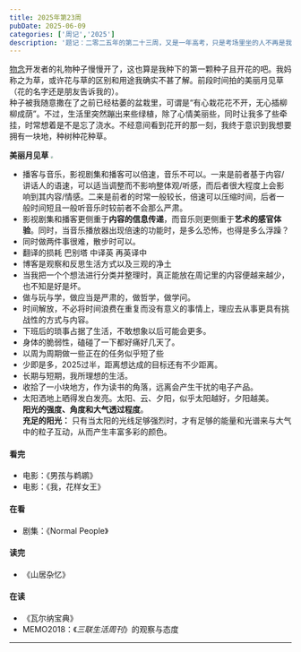 ```yaml
---
title: 2025年第23周
pubDate: 2025-06-09
categories: ['周记','2025']
description: '题记：二零二五年的第二十三周，又是一年高考，只是考场里坐的人不再是我。'
---
```


[物念](https://www.huanxi.pub/)开发者的礼物种子慢慢开了，这也算是我种下的第一颗种子且开花的吧。我妈称之为草，或许花与草的区别和用途我确实不甚了解。前段时间拍的美丽月见草（花的名字还是朋友告诉我的）。  
种子被我随意撒在了之前已经枯萎的盆栽里，可谓是“有心栽花花不开，无心插柳柳成荫”。不过，生活里突然蹦出来些绿植，除了心情美丽些，同时让我多了些牵挂，时常想着是不是忘了浇水。不经意间看到花开的那一刻，我终于意识到我想要拥有一块地，种树种花种草。

**美丽月见草**
<img src="https://12c3bda.webp.li/image-20250609153833877.png" style="zoom:25%;" />


- 播客与音乐，影视剧集和播客可以倍速，音乐不可以。一来是前者基于内容/讲话人的语速，可以适当调整而不影响整体观/听感，而后者很大程度上会影响到其内容/情感。二来是前者的时常一般较长，倍速可以压缩时间，后者一般时间短且一般听音乐时较前者不会那么严肃。  
- 影视剧集和播客更侧重于**内容的信息传递**，而音乐则更侧重于**艺术的感官体验**。同时，当音乐播放器出现倍速的功能时，是多么恐怖，也得是多么浮躁？  
- 同时做两件事很难，散步时可以。  
- 翻译的损耗 巴别塔 中译英 再英译中  
- 博客是观察和反思生活方式以及三观的净土  
- 当我把一个个想法进行分类并整理时，真正能放在周记里的内容便越来越少，也不知是好是坏。  
- 做与玩与学，做应当是严肃的，做哲学，做学问。  
- 时间解放，不必将时间浪费在重复而没有意义的事情上，理应去从事更具有挑战性的方式与内容。  
- 下班后的琐事占据了生活，不敢想象以后可能会更多。  
- 身体的脆弱性，磕碰了一下都好痛好几天了。  
- 以周为周期做一些正在的任务似乎短了些  
- 少即是多，2025过半，距离想达成的目标还有不少距离。  
- 长期与短期，我所理想的生活。  
- 收拾了一小块地方，作为读书的角落，远离会产生干扰的电子产品。  
- 太阳洒地上晒得发白发亮。太阳、云、夕阳，似乎太阳越好，夕阳越美。  
**阳光的强度、角度和大气透过程度**。  
**充足的阳光：** 只有当太阳的光线足够强烈时，才有足够的能量和光谱来与大气中的粒子互动，从而产生丰富多彩的颜色。


#### 看完

- 电影：《男孩与鹈鹕》
- 电影：《我，花样女王》

#### 在看

- 剧集：《Normal People》

#### 读完

- 《山居杂忆》

#### 在读

- 《瓦尔纳宝典》 
- MEMO2018：《*三联生活周刊*》的观察与态度

---